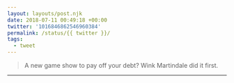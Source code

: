 ```yaml
---
layout: layouts/post.njk
date: 2018-07-11 00:49:18 +00:00
twitter: '1016846862546960384'
permalink: /status/{{ twitter }}/
tags: 
  - tweet
---
```


> A new game show to pay off your debt? Wink Martindale did it first.

---
